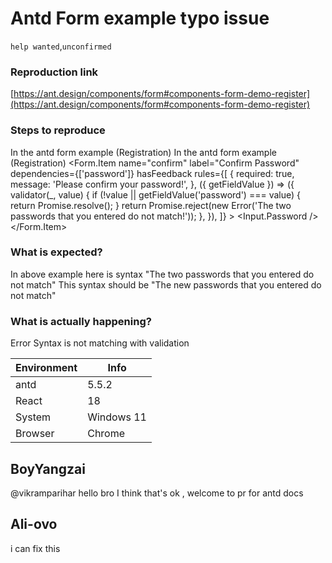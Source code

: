 # Antd Form example typo issue

`help wanted`,`unconfirmed`

### Reproduction link

[https://ant.design/components/form#components-form-demo-register](https://ant.design/components/form#components-form-demo-register)

### Steps to reproduce

In the antd form example (Registration)
In the antd form example (Registration)
<Form.Item
name="confirm"
label="Confirm Password"
dependencies={['password']}
hasFeedback
rules={[
{
required: true,
message: 'Please confirm your password!',
},
({ getFieldValue }) => ({
validator(_, value) {
if (!value || getFieldValue('password') === value) {
return Promise.resolve();
}
return Promise.reject(new Error('The two passwords that you entered do not match!'));
},
}),
]} >
<Input.Password />
</Form.Item>

### What is expected?

In above example here is syntax "The two passwords that you entered do not match"
This syntax should be "The new passwords that you entered do not match"

### What is actually happening?

Error Syntax is not matching with validation

| Environment | Info       |
| ----------- | ---------- |
| antd        | 5.5.2      |
| React       | 18         |
| System      | Windows 11 |
| Browser     | Chrome     |

<!-- generated by ant-design-issue-helper. DO NOT REMOVE -->

## BoyYangzai

@vikramparihar
hello bro
I think that's ok , welcome to pr for antd docs

## Ali-ovo

i can fix this
